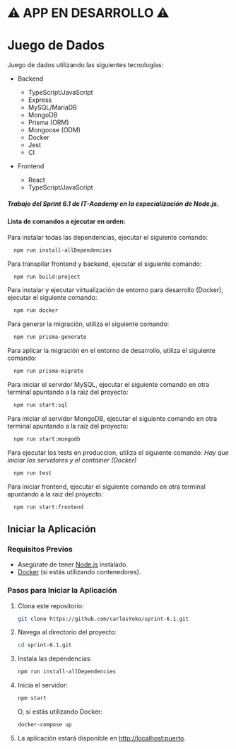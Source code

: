 # ⚠️ APP EN DESARROLLO ⚠️

# Juego de Dados

Juego de dados utilizando las siguientes tecnologías:

- Backend

  - TypeScript/JavaScript
  - Express
  - MySQL/MariaDB
  - MongoDB
  - Prisma (ORM)
  - Mongoose (ODM)
  - Docker
  - Jest
  - CI

- Frontend

  - React
  - TypeScript/JavaScript

##### Trabajo del Sprint 6.1 de IT-Academy en la especialización de Node.js.

#### Lista de comandos a ejecutar en orden:

Para instalar todas las dependencias, ejecutar el siguiente comando:

```bash
  npm run install-allDependencies
```

Para transpilar frontend y backend, ejecutar el siguiente comando:

```bash
  npm run build:project
```

Para instalar y ejecutar virtualización de entorno para desarrollo (Docker), ejecutar el siguiente comando:

```bash
  npm run docker
```

Para generar la migración, utiliza el siguiente comando:

```bash
  npm run prisma-generate
```

Para aplicar la migración en el entorno de desarrollo, utiliza el siguiente comando:

```bash
  npm run prisma-migrate
```

Para iniciar el servidor MySQL, ejecutar el siguiente comando en otra terminal apuntando a la raiz del proyecto:

```bash
  npm run start:sql
```

Para iniciar el servidor MongoDB, ejecutar el siguiente comando en otra terminal apuntando a la raiz del proyecto:

```bash
  npm run start:mongodb
```

Para ejecutar los tests en produccion, utiliza el siguiente comando:
_Hay que iniciar los servidores y el container (Docker)_

```bash
  npm run test
```

Para iniciar frontend, ejecutar el siguiente comando en otra terminal apuntando a la raiz del proyecto:

```bash
  npm run start:frontend
```

## Iniciar la Aplicación

### Requisitos Previos

- Asegúrate de tener [Node.js](https://nodejs.org/) instalado.
- [Docker](https://www.docker.com/) (si estás utilizando contenedores).

### Pasos para Iniciar la Aplicación

1. Clona este repositorio:

   ```bash
   git clone https://github.com/carlosYoko/sprint-6.1.git
   ```

2. Navega al directorio del proyecto:

   ```bash
   cd sprint-6.1.git
   ```

3. Instala las dependencias:

   ```bash
   npm run install-allDependencies
   ```

4. Inicia el servidor:

   ```bash
   npm start
   ```

   O, si estás utilizando Docker:

   ```bash
   docker-compose up
   ```

5. La aplicación estará disponible en [http://localhost:puerto](http://localhost:puerto).
